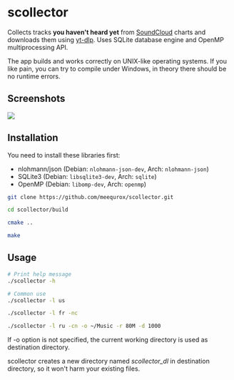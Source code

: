 # scollector

Collects tracks **you haven't heard yet** from [SoundCloud](https://soundcloud.com/discover) charts and downloads them using [yt-dlp](https://github.com/yt-dlp/yt-dlp). Uses SQLite database engine and OpenMP multiprocessing API.

The app builds and works correctly on UNIX-like operating systems. If you like pain, you can try to compile under Windows, in theory there should be no runtime errors.

## Screenshots

![](https://img.tedomum.net/data/2023-04-03_18-33-12ae41.png)

## Installation

You need to install these libraries first:
- nlohmann/json (Debian: `nlohmann-json-dev`, Arch: `nlohmann-json`)
- SQLite3 (Debian: `libsqlite3-dev`, Arch: `sqlite`)
- OpenMP (Debian: `libomp-dev`, Arch: `openmp`)

```bash
git clone https://github.com/meequrox/scollector.git

cd scollector/build

cmake ..

make
```

## Usage

```bash
# Print help message
./scollector -h

# Common use
./scollector -l us

./scollector -l fr -nc

./scollector -l ru -cn -o ~/Music -r 80M -d 1000
```

If -o option is not specified, the current working directory is used as destination directory.

scollector creates a new directory named *scollector_dl* in destination directory, so it won't harm your existing files.
